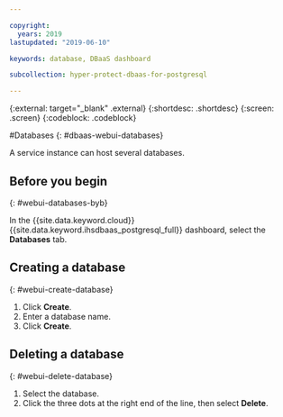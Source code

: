 ```yaml
---

copyright:
  years: 2019
lastupdated: "2019-06-10"

keywords: database, DBaaS dashboard

subcollection: hyper-protect-dbaas-for-postgresql

---
```


{:external: target="_blank" .external}
{:shortdesc: .shortdesc}
{:screen: .screen}
{:codeblock: .codeblock}


#Databases
{: #dbaas-webui-databases}

A service instance can host several databases.

## Before you begin
{: #webui-databases-byb}

In the {{site.data.keyword.cloud}} {{site.data.keyword.ihsdbaas_postgresql_full}} dashboard, select the **Databases** tab.

## Creating a database
{: #webui-create-database}

1. Click **Create**.
2. Enter a database name.
3. Click **Create**.

## Deleting a database
{: #webui-delete-database}

1. Select the database.
2. Click the three dots at the right end of the line, then select **Delete**.

